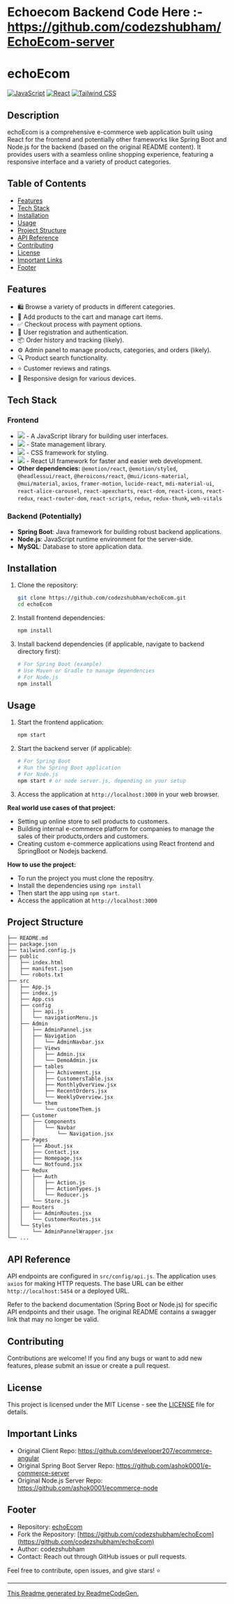 # Echoecom Backend Code Here :- https://github.com/codezshubham/EchoEcom-server

# echoEcom

[![JavaScript](https://img.shields.io/badge/JavaScript-F7DF1E?style=for-the-badge&logo=javascript&logoColor=black)]()
[![React](https://img.shields.io/badge/React-20232A?style=for-the-badge&logo=react&logoColor=61DAFB)]()
[![Tailwind CSS](https://img.shields.io/badge/Tailwind_CSS-38B2AC?style=for-the-badge&logo=tailwind-css&logoColor=white)]()

## Description

echoEcom is a comprehensive e-commerce web application built using React for the frontend and potentially other frameworks like Spring Boot and Node.js for the backend (based on the original README content). It provides users with a seamless online shopping experience, featuring a responsive interface and a variety of product categories.

## Table of Contents

- [Features](#features)
- [Tech Stack](#tech-stack)
- [Installation](#installation)
- [Usage](#usage)
- [Project Structure](#project-structure)
- [API Reference](#api-reference)
- [Contributing](#contributing)
- [License](#license)
- [Important Links](#important-links)
- [Footer](#footer)

## Features

-   🛍️ Browse a variety of products in different categories.
-   🛒 Add products to the cart and manage cart items.
-   ✅ Checkout process with payment options.
-   📝 User registration and authentication.
-   📦 Order history and tracking (likely).
-   ⚙️ Admin panel to manage products, categories, and orders (likely).
-   🔍 Product search functionality.
-   ⭐ Customer reviews and ratings.
-   📱 Responsive design for various devices.

## Tech Stack

### Frontend

-   [<img src="https://img.shields.io/badge/React-20232A?style=flat-square&logo=react&logoColor=61DAFB">](https://reactjs.org/) - A JavaScript library for building user interfaces.
-   [<img src="https://img.shields.io/badge/Redux-593D88?style=flat-square&logo=redux&logoColor=white">](https://redux.js.org/) -  State management library.
-   [<img src="https://img.shields.io/badge/Tailwind_CSS-38B2AC?style=flat-square&logo=tailwind-css&logoColor=white">](https://tailwindcss.com/) - CSS framework for styling.
-   [<img src="https://img.shields.io/badge/Material%20UI-007BFF?style=flat-square&logo=mui&logoColor=white">](https://mui.com/) - React UI framework for faster and easier web development.
-   **Other dependencies:** `@emotion/react`, `@emotion/styled`, `@headlessui/react`, `@heroicons/react`, `@mui/icons-material`, `@mui/material`, `axios`, `framer-motion`, `lucide-react`, `mdi-material-ui`, `react-alice-carousel`, `react-apexcharts`, `react-dom`, `react-icons`, `react-redux`, `react-router-dom`, `react-scripts`, `redux`, `redux-thunk`, `web-vitals`

### Backend (Potentially)

-   **Spring Boot**: Java framework for building robust backend applications.
-   **Node.js**: JavaScript runtime environment for the server-side.
-   **MySQL**: Database to store application data.

## Installation

1.  Clone the repository:

    ```bash
    git clone https://github.com/codezshubham/echoEcom.git
    cd echoEcom
    ```

2.  Install frontend dependencies:

    ```bash
    npm install
    ```

3.  Install backend dependencies (if applicable, navigate to backend directory first):

    ```bash
    # For Spring Boot (example)
    # Use Maven or Gradle to manage dependencies
    # For Node.js
    npm install
    ```

## Usage

1.  Start the frontend application:

    ```bash
    npm start
    ```

2.  Start the backend server (if applicable):

    ```bash
    # For Spring Boot
    # Run the Spring Boot application
    # For Node.js
    npm start # or node server.js, depending on your setup
    ```

3.  Access the application at `http://localhost:3000` in your web browser.


**Real world use cases of that project:**

*   Setting up online store to sell products to customers.
*   Building internal e-commerce platform for companies to manage the sales of their products,orders and customers.
*   Creating custom e-commerce applications using React frontend and SpringBoot or Nodejs backend.


**How to use the project:**

*   To run the project you must clone the repositry.
*   Install the dependencies using `npm install`
*   Then start the app using `npm start`.
*   Access the application at `http://localhost:3000`

## Project Structure

```
├── README.md
├── package.json
├── tailwind.config.js
├── public
│   ├── index.html
│   ├── manifest.json
│   └── robots.txt
├── src
│   ├── App.js
│   ├── index.js
│   ├── App.css
│   ├── config
│   │   ├── api.js
│   │   └── navigationMenu.js
│   ├── Admin
│   │   ├── AdminPannel.jsx
│   │   ├── Navigation
│   │   │   └── AdminNavbar.jsx
│   │   ├── Views
│   │   │   ├── Admin.jsx
│   │   │   └── DemoAdmin.jsx
│   │   ├── tables
│   │   │   ├── Achivement.jsx
│   │   │   ├── CustomersTable.jsx
│   │   │   ├── MonthlyOverView.jsx
│   │   │   ├── RecentOrders.jsx
│   │   │   └── WeeklyOverview.jsx
│   │   └── them
│   │       └── customeThem.js
│   ├── Customer
│   │   ├── Components
│   │   │   └── Navbar
│   │   │       └── Navigation.jsx
│   ├── Pages
│   │   ├── About.jsx
│   │   ├── Contact.jsx
│   │   ├── Homepage.jsx
│   │   └── Notfound.jsx
│   ├── Redux
│   │   ├── Auth
│   │   │   ├── Action.js
│   │   │   ├── ActionTypes.js
│   │   │   └── Reducer.js
│   │   └── Store.js
│   ├── Routers
│   │   ├── AdminRoutes.jsx
│   │   └── CustomerRoutes.jsx
│   └── Styles
│       └── AdminPannelWrapper.jsx
└── ...
```

## API Reference

API endpoints are configured in `src/config/api.js`. The application uses `axios` for making HTTP requests. The base URL can be either `http://localhost:5454` or a deployed URL. 

Refer to the backend documentation (Spring Boot or Node.js) for specific API endpoints and their usage. The original README contains a swagger link that may no longer be valid.

## Contributing

Contributions are welcome! If you find any bugs or want to add new features, please submit an issue or create a pull request.

## License

This project is licensed under the MIT License - see the [LICENSE](LICENSE) file for details.

## Important Links

- Original Client Repo: https://github.com/developer207/ecommerce-angular
- Original Spring Boot Server Repo: https://github.com/ashok0001/e-commerce-server
- Original Node.js Server Repo: https://github.com/ashok0001/ecommerce-node

## Footer

*   Repository: [echoEcom](https://github.com/codezshubham/echoEcom)
*   Fork the Repository: [https://github.com/codezshubham/echoEcom](https://github.com/codezshubham/echoEcom)
*   Author: codezshubham
*   Contact:  Reach out through GitHub issues or pull requests.

Feel free to contribute, open issues, and give stars! ⭐

---

[This Readme generated by ReadmeCodeGen.](https://www.readmecodegen.com/)
